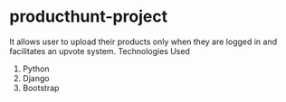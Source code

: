 # producthunt-project
It allows user to upload their products only when they are logged in and facilitates an upvote system.
Technologies Used
1) Python
2) Django
3) Bootstrap
